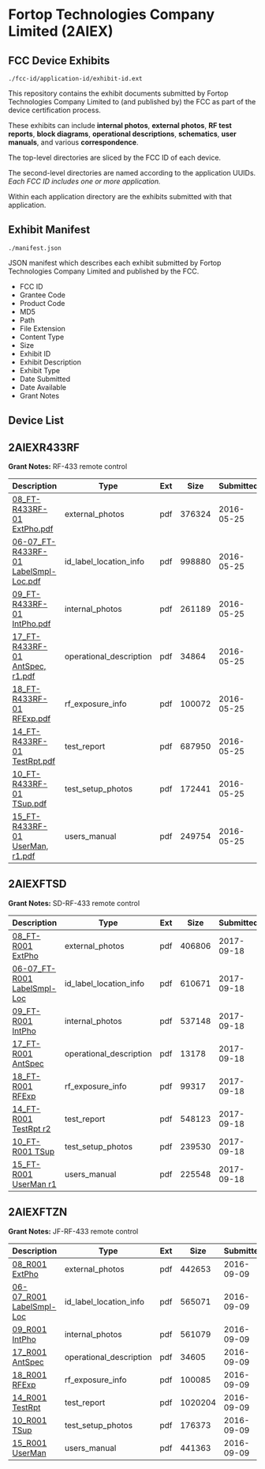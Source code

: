 # Fortop Technologies Company Limited (2AIEX)
## FCC Device Exhibits

```
./fcc-id/application-id/exhibit-id.ext
```

This repository contains the exhibit documents submitted by Fortop Technologies Company Limited to (and published by) the FCC as part of the device certification process.

These exhibits can include **internal photos**, **external photos**, **RF test reports**, **block diagrams**, **operational descriptions**, **schematics**, **user manuals**, and various **correspondence**.

The top-level directories are sliced by the FCC ID of each device.

The second-level directories are named according to the application UUIDs. *Each FCC ID includes one or more application.*

Within each application directory are the exhibits submitted with that application. 

## Exhibit Manifest

```
./manifest.json
```

JSON manifest which describes each exhibit submitted by Fortop Technologies Company Limited and published by the FCC.

- FCC ID
- Grantee Code
- Product Code
- MD5
- Path
- File Extension
- Content Type
- Size
- Exhibit ID
- Exhibit Description
- Exhibit Type
- Date Submitted
- Date Available
- Grant Notes

## Device List
## 2AIEXR433RF
**Grant Notes:** RF-433 remote control

| Description | Type | Ext | Size | Submitted | Available |
| ----------- | ---- | --- | ---- | --------- | --------- |
| [08_FT-R433RF-01 ExtPho.pdf](2AIEXR433RF/6cd345bf9231158d23938c6923c2e920/3003791.pdf) | external_photos | pdf | 376324 | 2016-05-25 | 2016-05-25 |
| [06-07_FT-R433RF-01 LabelSmpl-Loc.pdf](2AIEXR433RF/6cd345bf9231158d23938c6923c2e920/3003790.pdf) | id_label_location_info | pdf | 998880 | 2016-05-25 | 2016-05-25 |
| [09_FT-R433RF-01 IntPho.pdf](2AIEXR433RF/6cd345bf9231158d23938c6923c2e920/3003792.pdf) | internal_photos | pdf | 261189 | 2016-05-25 | 2016-05-25 |
| [17_FT-R433RF-01 AntSpec, r1.pdf](2AIEXR433RF/6cd345bf9231158d23938c6923c2e920/3003799.pdf) | operational_description | pdf | 34864 | 2016-05-25 | 2016-05-25 |
| [18_FT-R433RF-01 RFExp.pdf](2AIEXR433RF/6cd345bf9231158d23938c6923c2e920/3003800.pdf) | rf_exposure_info | pdf | 100072 | 2016-05-25 | 2016-05-25 |
| [14_FT-R433RF-01 TestRpt.pdf](2AIEXR433RF/6cd345bf9231158d23938c6923c2e920/3003797.pdf) | test_report | pdf | 687950 | 2016-05-25 | 2016-05-25 |
| [10_FT-R433RF-01 TSup.pdf](2AIEXR433RF/6cd345bf9231158d23938c6923c2e920/3003793.pdf) | test_setup_photos | pdf | 172441 | 2016-05-25 | 2016-05-25 |
| [15_FT-R433RF-01 UserMan, r1.pdf](2AIEXR433RF/6cd345bf9231158d23938c6923c2e920/3003798.pdf) | users_manual | pdf | 249754 | 2016-05-25 | 2016-05-25 |
## 2AIEXFTSD
**Grant Notes:** SD-RF-433 remote control

| Description | Type | Ext | Size | Submitted | Available |
| ----------- | ---- | --- | ---- | --------- | --------- |
| [08_FT-R001 ExtPho](2AIEXFTSD/6b20b4fab3c38f497e03c0fb630e2c43/3567648.pdf) | external_photos | pdf | 406806 | 2017-09-18 | 2017-09-18 |
| [06-07_FT-R001 LabelSmpl-Loc](2AIEXFTSD/6b20b4fab3c38f497e03c0fb630e2c43/3567647.pdf) | id_label_location_info | pdf | 610671 | 2017-09-18 | 2017-09-18 |
| [09_FT-R001 IntPho](2AIEXFTSD/6b20b4fab3c38f497e03c0fb630e2c43/3567649.pdf) | internal_photos | pdf | 537148 | 2017-09-18 | 2017-09-18 |
| [17_FT-R001 AntSpec](2AIEXFTSD/6b20b4fab3c38f497e03c0fb630e2c43/3567657.pdf) | operational_description | pdf | 13178 | 2017-09-18 | 2017-09-18 |
| [18_FT-R001 RFExp](2AIEXFTSD/6b20b4fab3c38f497e03c0fb630e2c43/3567658.pdf) | rf_exposure_info | pdf | 99317 | 2017-09-18 | 2017-09-18 |
| [14_FT-R001 TestRpt r2](2AIEXFTSD/6b20b4fab3c38f497e03c0fb630e2c43/3567654.pdf) | test_report | pdf | 548123 | 2017-09-18 | 2017-09-18 |
| [10_FT-R001 TSup](2AIEXFTSD/6b20b4fab3c38f497e03c0fb630e2c43/3567650.pdf) | test_setup_photos | pdf | 239530 | 2017-09-18 | 2017-09-18 |
| [15_FT-R001 UserMan r1](2AIEXFTSD/6b20b4fab3c38f497e03c0fb630e2c43/3567655.pdf) | users_manual | pdf | 225548 | 2017-09-18 | 2017-09-18 |
## 2AIEXFTZN
**Grant Notes:** JF-RF-433 remote control

| Description | Type | Ext | Size | Submitted | Available |
| ----------- | ---- | --- | ---- | --------- | --------- |
| [08_R001 ExtPho](2AIEXFTZN/e69ff1ddc22705a2fd5185fec4c432ab/3128349.pdf) | external_photos | pdf | 442653 | 2016-09-09 | 2016-09-09 |
| [06-07_R001 LabelSmpl-Loc](2AIEXFTZN/e69ff1ddc22705a2fd5185fec4c432ab/3128348.pdf) | id_label_location_info | pdf | 565071 | 2016-09-09 | 2016-09-09 |
| [09_R001 IntPho](2AIEXFTZN/e69ff1ddc22705a2fd5185fec4c432ab/3128350.pdf) | internal_photos | pdf | 561079 | 2016-09-09 | 2016-09-09 |
| [17_R001 AntSpec](2AIEXFTZN/e69ff1ddc22705a2fd5185fec4c432ab/3128358.pdf) | operational_description | pdf | 34605 | 2016-09-09 | 2016-09-09 |
| [18_R001 RFExp](2AIEXFTZN/e69ff1ddc22705a2fd5185fec4c432ab/3128359.pdf) | rf_exposure_info | pdf | 100085 | 2016-09-09 | 2016-09-09 |
| [14_R001 TestRpt](2AIEXFTZN/e69ff1ddc22705a2fd5185fec4c432ab/3128355.pdf) | test_report | pdf | 1020204 | 2016-09-09 | 2016-09-09 |
| [10_R001 TSup](2AIEXFTZN/e69ff1ddc22705a2fd5185fec4c432ab/3128351.pdf) | test_setup_photos | pdf | 176373 | 2016-09-09 | 2016-09-09 |
| [15_R001 UserMan](2AIEXFTZN/e69ff1ddc22705a2fd5185fec4c432ab/3128356.pdf) | users_manual | pdf | 441363 | 2016-09-09 | 2016-09-09 |
